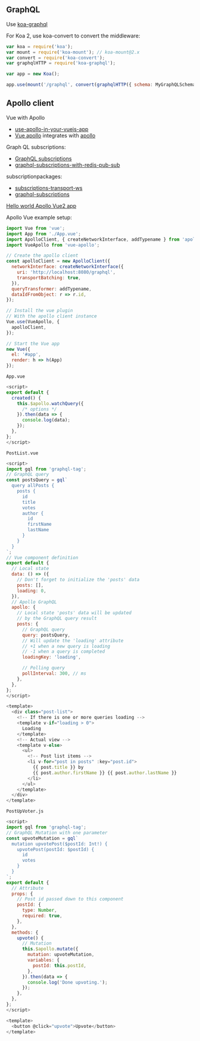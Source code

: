 ## GraphQL

Use [koa-graphql](https://github.com/chentsulin/koa-graphql) 

For Koa 2, use koa-convert to convert the middleware:

```js
var koa = require('koa');
var mount = require('koa-mount'); // koa-mount@2.x
var convert = require('koa-convert');
var graphqlHTTP = require('koa-graphql');

var app = new Koa();

app.use(mount('/graphql', convert(graphqlHTTP({ schema: MyGraphQLSchema, graphiql: true }))
```

## Apollo client

Vue with Apollo

- [use-apollo-in-your-vuejs-app](https://medium.com/apollo-stack/use-apollo-in-your-vuejs-app-89812429d8b2#.g8tdu8uaw)
- [Vue apollo](https://github.com/Akryum/vue-apollo) integrates with [apollo](http://www.apollostack.com/)

Graph QL subscriptions:

- [GraphQL subscriptions](https://medium.com/apollo-stack/a-proposal-for-graphql-subscriptions-1d89b1934c18#.6ectn9t50)
- [graphql-subscriptions-with-redis-pub-sub](https://medium.com/apollo-stack/graphql-subscriptions-with-redis-pub-sub-f636fc84a0c4#.19vxo3fgt)

subscriptionpackages:

- [subscriptions-transport-ws](https://github.com/apollostack/subscriptions-transport-ws)
- [graphql-subscriptions](https://github.com/apollostack/graphql-subscriptions)

[Hello world Apollo Vue2 app](https://github.com/Akryum/frontpage-vue-app)

Apollo Vue example setup:

```js
import Vue from 'vue';
import App from './App.vue';
import ApolloClient, { createNetworkInterface, addTypename } from 'apollo-client';
import VueApollo from 'vue-apollo';

// Create the apollo client
const apolloClient = new ApolloClient({
  networkInterface: createNetworkInterface({
    uri: 'http://localhost:8080/graphql',
    transportBatching: true,
  }),
  queryTransformer: addTypename,
  dataIdFromObject: r => r.id,
});

// Install the vue plugin
// With the apollo client instance
Vue.use(VueApollo, {
  apolloClient,
});

// Start the Vue app
new Vue({
  el: '#app',
  render: h => h(App)
});
```

`App.vue`

```js
<script>
export default {
  created() {
    this.$apollo.watchQuery({
      /* options */
    }).then(data => {
      console.log(data);
    });
  },
};
</script>
```

`PostList.vue`

```js
<script>
import gql from 'graphql-tag';
// GraphQL query
const postsQuery = gql`
  query allPosts {
    posts {
      id
      title
      votes
      author {
        id
        firstName
        lastName
      }
    }
  }
`;
// Vue component definition
export default {
  // Local state
  data: () => ({
    // Don't forget to initialize the 'posts' data
    posts: [],
    loading: 0,
  }),
  // Apollo GraphQL
  apollo: {
    // Local state 'posts' data will be updated
    // by the GraphQL query result
    posts: {
      // GraphQL query
      query: postsQuery,
      // Will update the 'loading' attribute
      // +1 when a new query is loading
      // -1 when a query is completed
      loadingKey: 'loading',

      // Polling query
      pollInterval: 300, // ms      
    },
  },
};
</script>

<template>
  <div class="post-list">
    <!-- If there is one or more queries loading -->
    <template v-if="loading > 0">
      Loading
    </template>
    <!-- Actual view -->
    <template v-else>
      <ul>
        <!-- Post list items -->
        <li v-for="post in posts" :key="post.id">
          {{ post.title }} by
          {{ post.author.firstName }} {{ post.author.lastName }}
        </li>
      </ul>
    </template>
  </div>
</template>
```

`PostUpVoter.js`

```js
<script>
import gql from 'graphql-tag';
// GraphQL Mutation with one parameter
const upvoteMutation = gql`
  mutation upvotePost($postId: Int!) {
    upvotePost(postId: $postId) {
      id
      votes
    }
  }
`;
export default {
  // Attribute
  props: {
    // Post id passed down to this component
    postId: {
      type: Number,
      required: true,
    },
  },
  methods: {
    upvote() {
      // Mutation
      this.$apollo.mutate({
        mutation: upvoteMutation,
        variables: {
          postId: this.postId,
        },
      }).then(data => {
        console.log('Done upvoting.');
      });
    },
  },
};
</script>

<template>
  <button @click="upvote">Upvote</button>
</template>
```

